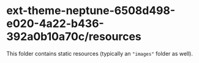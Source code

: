 # ext-theme-neptune-6508d498-e020-4a22-b436-392a0b10a70c/resources

This folder contains static resources (typically an `"images"` folder as well).

